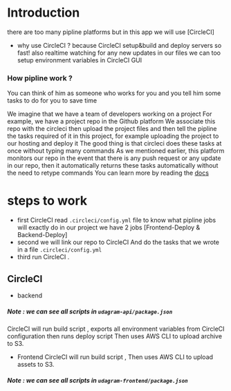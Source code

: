 # Introduction

there are too many pipline platforms but in this app we will use [CircleCI]

- why use CircleCI ?
  because CircleCI setup&build and deploy servers so fast!
  also realtime watching for any new updates in our files
  we can too setup environment variables in CircleCI GUI

### How pipline work ?
You can think of him as someone who works for you and you tell him some tasks to do for you to save time

We imagine that we have a team of developers working on a project
For example, we have a project repo in the Github platform
We associate this repo with the circleci
then upload the project files and then tell the pipline the tasks required of it in this project, for example uploading the project to our hosting and deploy it
The good thing is that circleci does these tasks at once without typing many commands
As we mentioned earlier, this platform monitors our repo in the event that there is any push request or any update in our repo, then it automatically returns these tasks automatically without the need to retype commands
You can learn more by reading the [docs](https://circleci.com/docs)

# steps to work

- first CircleCI read `.circleci/config.yml` file to know what pipline jobs will exactly do in our project we have 2 jobs [Frontend-Deploy & Backend-Deploy]
- second we will link our repo to CircleCI And do the tasks that we wrote in a file `.circleci/config.yml`
- third run CircleCI .

## CircleCI

- backend

##### Note : we can see all scripts in `udagram-api/package.json`

CircleCI will run build script , exports all environment variables from CircleCI configuration then runs deploy script Then uses AWS CLI to upload archive to S3.

- Frontend
  CircleCI will run build script , Then uses AWS CLI to upload assets to S3.

##### Note : we can see all scripts in `udagram-frontend/package.json`
